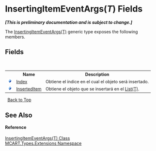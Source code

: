 # InsertingItemEventArgs(*T*) Fields
 _**\[This is preliminary documentation and is subject to change.\]**_

The <a href="7889f617-4c28-a73e-d50a-c2f6f7fefb9f">InsertingItemEventArgs(T)</a> generic type exposes the following members.


## Fields
&nbsp;<table><tr><th></th><th>Name</th><th>Description</th></tr><tr><td>![Public field](media/pubfield.gif "Public field")</td><td><a href="63cbe067-dd97-8e2d-69c6-3b3e8d65f070">Index</a></td><td>
Obtiene el índice en el cual el objeto será insertado.</td></tr><tr><td>![Public field](media/pubfield.gif "Public field")</td><td><a href="4e6dd88f-c9c6-4231-9985-5992baf39a13">InsertedItem</a></td><td>
Obtiene el objeto que se insertará en el <a href="e472f890-0d94-e75b-9f29-f49cc04a830f">List(T)</a>.</td></tr></table>&nbsp;
<a href="#insertingitemeventargs(*t*)-fields">Back to Top</a>

## See Also


#### Reference
<a href="7889f617-4c28-a73e-d50a-c2f6f7fefb9f">InsertingItemEventArgs(T) Class</a><br /><a href="a8e71047-44e0-7000-43f0-67a6f5b9758c">MCART.Types.Extensions Namespace</a><br />